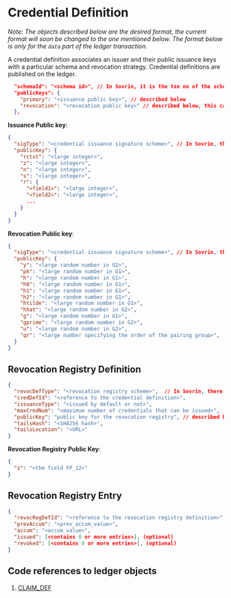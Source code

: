 # Credential Definition
*Note: The objects described below are the desired format, the current format will soon be changed to the one mentioned below. The format below is only for the `data` part of the ledger transaction.*

A credential definition associates an issuer and their public issuance
keys with a particular schema and revocation strategy. Credential
definitions are published on the ledger. 

```json
  "schemaId": "<schema id>", // In Sovrin, it is the txn no of the schema
  "publicKeys": {
    "primary": "<issuance public key>", // described below
    "revocation": "<revocation public key>" // described below, this can be empty if the credential is non-revocable.
  },
```

**Issuance Public key**:
```json
{
  "sigType": "<credential issuance signature scheme>", // In Sovrin, there is only 1 as of now called CL,
  "publicKey": {
    "rctxt": "<large integer>",
    "z": "<large integer>",
    "n": "<large integer>",
    "s": "<large integer>",
    "r": {
      "<field1>": "<large integer>",
      "<field2>": "<large integer>",
      ...
    }
  }
}
```

**Revocation Public key**:
```json
{
  "sigType": "<credential issuance signature scheme>", // In Sovrin, there is only 1 as of now called type-3-pairing
  "publicKey": {
    "y": "<large random number in G2>",
    "pk": "<large random number in G1>",
    "h": "<large random number in G1>",
    "h0": "<large random number in G1>",
    "h1": "<large random number in G1>",
    "h2": "<large random number in G1>",
    "htilde": "<large random number in G1>",
    "hhat": "<large random number in G2>",
    "g": "<large random number in G1>",
    "gprime": "<large random number in G2>",
    "u": "<large random number in G2>",
    "qr": "<large number specifying the order of the pairing group>",
  }
}
```

## Revocation Registry Definition
```json
{
  "revocDefType": "<revocation registry scheme>",  // In Sovrin, there is only 1 as of now called type-3-pairing
  "credDefId": "<reference to the credential definition>",
  "issuanceType": "<issued by default or not>",
  "maxCredNum": "<maximum number of credentials that can be issued>",
  "publicKey": "public key for the revocation registry", // described belwo
  "tailsHash": "<SHA256 hash>",
  "tailsLocation": "<URL>"
}
```

**Revocation Registry Public Key**:
```json
{
  "z": "<the field FP_12>"
}
```

## Revocation Registry Entry
```json
{
  "revocRegDefId": "<reference to the revocation registry definition>",
  "prevAccum": "<prev_accum_value>",
  "accum": "<accum_value>",
  "issued": [<contains 0 or more entries>], (optional)
  "revoked": [<contains 0 or more entries>], (optional)
}
```

## Code references to ledger objects
1. [CLAIM_DEF](https://github.com/hyperledger/indy-sdk/blob/778a38d92234080bb77c6dd469a8ff298d9b7154/libindy/src/services/ledger/types.rs#L234)
